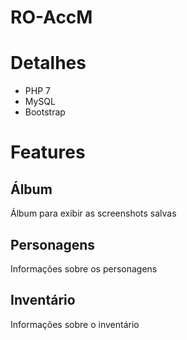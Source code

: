 # RO-AccM

# Detalhes
* PHP 7
* MySQL
* Bootstrap

# Features

## Álbum

Álbum para exibir as screenshots salvas

## Personagens

Informações sobre os personagens

## Inventário

Informações sobre o inventário
